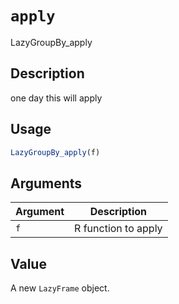 # `apply`

LazyGroupBy\_apply

## Description

one day this will apply

## Usage

```r
LazyGroupBy_apply(f)
```

## Arguments

| Argument | Description         | 
| -------- | ------------------- |
| `f`         | R function to apply | 

## Value

A new `LazyFrame` object.



